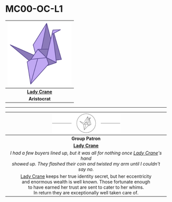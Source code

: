 # MC00-OC-L1

| <img src="https://raw.githubusercontent.com/jesskelsall/astarus-images/main/symbols/0a3f94c00979155f.png" height="200" /> |
|:---:|
| **[Lady Crane](../organisations/lady-crane.md)** |
| **Aristocrat** |

---

| <img src="../images/card-icons/lady-crane.png" height="60" /> |
|:---:|
| **Group Patron** |
| **[Lady Crane](../organisations/lady-crane.md)** |
| *I had a few buyers lined up, but it was all for nothing once [Lady Crane](../organisations/lady-crane.md)'s hand<br>showed up. They flashed their coin and twisted my arm until I couldn't say no.* |
| [Lady Crane](../organisations/lady-crane.md) keeps her true identity secret, but her eccentricity<br>and enormous wealth is well known. Those fortunate enough<br>to have earned her trust are sent to cater to her whims.<br>In return they are exceptionally well taken care of. |
